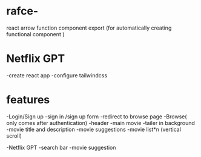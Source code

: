 # rafce-

react arrow function component export (for automatically creating functional component )

# Netflix GPT

-create react app
-configure tailwindcss

# features

-Login/Sign up
-sign in /sign up form
-redirect to browse page
-Browse( only comes after authentication)
-header
-main movie
-tailer in background
-movie title and description
-movie suggestions
-movie list\*n (vertical scroll)

-Netflix GPT
-search bar
-movie suggestion
